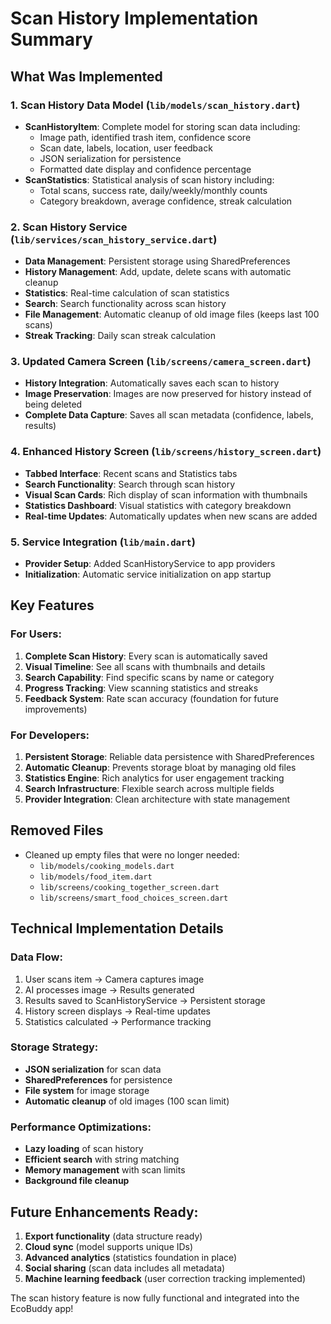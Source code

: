 # Scan History Implementation Summary

## What Was Implemented

### 1. Scan History Data Model (`lib/models/scan_history.dart`)
- **ScanHistoryItem**: Complete model for storing scan data including:
  - Image path, identified trash item, confidence score
  - Scan date, labels, location, user feedback
  - JSON serialization for persistence
  - Formatted date display and confidence percentage
- **ScanStatistics**: Statistical analysis of scan history including:
  - Total scans, success rate, daily/weekly/monthly counts
  - Category breakdown, average confidence, streak calculation

### 2. Scan History Service (`lib/services/scan_history_service.dart`)
- **Data Management**: Persistent storage using SharedPreferences
- **History Management**: Add, update, delete scans with automatic cleanup
- **Statistics**: Real-time calculation of scan statistics
- **Search**: Search functionality across scan history
- **File Management**: Automatic cleanup of old image files (keeps last 100 scans)
- **Streak Tracking**: Daily scan streak calculation

### 3. Updated Camera Screen (`lib/screens/camera_screen.dart`)
- **History Integration**: Automatically saves each scan to history
- **Image Preservation**: Images are now preserved for history instead of being deleted
- **Complete Data Capture**: Saves all scan metadata (confidence, labels, results)

### 4. Enhanced History Screen (`lib/screens/history_screen.dart`)
- **Tabbed Interface**: Recent scans and Statistics tabs
- **Search Functionality**: Search through scan history
- **Visual Scan Cards**: Rich display of scan information with thumbnails
- **Statistics Dashboard**: Visual statistics with category breakdown
- **Real-time Updates**: Automatically updates when new scans are added

### 5. Service Integration (`lib/main.dart`)
- **Provider Setup**: Added ScanHistoryService to app providers
- **Initialization**: Automatic service initialization on app startup

## Key Features

### For Users:
1. **Complete Scan History**: Every scan is automatically saved
2. **Visual Timeline**: See all scans with thumbnails and details
3. **Search Capability**: Find specific scans by name or category
4. **Progress Tracking**: View scanning statistics and streaks
5. **Feedback System**: Rate scan accuracy (foundation for future improvements)

### For Developers:
1. **Persistent Storage**: Reliable data persistence with SharedPreferences
2. **Automatic Cleanup**: Prevents storage bloat by managing old files
3. **Statistics Engine**: Rich analytics for user engagement tracking
4. **Search Infrastructure**: Flexible search across multiple fields
5. **Provider Integration**: Clean architecture with state management

## Removed Files
- Cleaned up empty files that were no longer needed:
  - `lib/models/cooking_models.dart`
  - `lib/models/food_item.dart`
  - `lib/screens/cooking_together_screen.dart`
  - `lib/screens/smart_food_choices_screen.dart`

## Technical Implementation Details

### Data Flow:
1. User scans item → Camera captures image
2. AI processes image → Results generated
3. Results saved to ScanHistoryService → Persistent storage
4. History screen displays → Real-time updates
5. Statistics calculated → Performance tracking

### Storage Strategy:
- **JSON serialization** for scan data
- **SharedPreferences** for persistence
- **File system** for image storage
- **Automatic cleanup** of old images (100 scan limit)

### Performance Optimizations:
- **Lazy loading** of scan history
- **Efficient search** with string matching
- **Memory management** with scan limits
- **Background file cleanup**

## Future Enhancements Ready:
1. **Export functionality** (data structure ready)
2. **Cloud sync** (model supports unique IDs)
3. **Advanced analytics** (statistics foundation in place)
4. **Social sharing** (scan data includes all metadata)
5. **Machine learning feedback** (user correction tracking implemented)

The scan history feature is now fully functional and integrated into the EcoBuddy app!